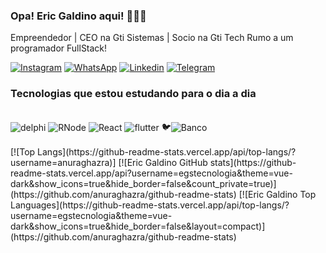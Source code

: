 ### Opa! Eric Galdino aqui! 🚀💭🔥
Empreendedor | CEO na Gti Sistemas | Socio na Gti Tech 
Rumo a um programador FullStack!

[![Instagram](https://img.shields.io/badge/Instagram-E4405F?style=for-the-badge&logo=instagram&logoColor=white)](https://www.instagram.com/ericgaldinooficial/)
[![WhatsApp](https://img.shields.io/badge/WhatsApp-25D366?style=for-the-badge&logo=whatsapp&logoColor=white)](https://wa.me/5575988910494?text=Vim+atrav%C3%A9s+do+GitHut%21)
[![Linkedin](https://img.shields.io/badge/LinkedIn-0077B5?style=for-the-badge&logo=linkedin&logoColor=white)](https://www.linkedin.com/in/ericlinux/)
[![Telegram](https://img.shields.io/badge/Telegram-2CA5E0?style=for-the-badge&logo=telegram&logoColor=white)](https://t.me/egstecnologia)

### Tecnologias que estou estudando para o dia a dia 
<div style="display: inline_block"></br>
    <img align="center" alt="delphi" src="https://img.shields.io/badge/Delphi-B22222?style=for-the-badge&logo=delphi&logoColor=white">
    <img align="center" alt="RNode" src="https://img.shields.io/badge/Node.js-43853D?style=for-the-badge&logo=node.js&logoColor=white">
    <img align="center" alt="React" src="https://img.shields.io/badge/React-20232A?style=for-the-badge&logo=react&logoColor=61DAFB">
    <img align="center" alt="flutter" src="https://img.shields.io/badge/Flutter-02569B?style=for-the-badge&logo=flutter&logoColor=white">
    🐦<img align="center" alt="Banco" src="https://img.shields.io/badge/FireBird-20232A?style=for-the-badge&logo">

</div></br>
[![Top Langs](https://github-readme-stats.vercel.app/api/top-langs/?username=anuraghazra)]
[![Eric Galdino GitHub stats](https://github-readme-stats.vercel.app/api?username=egstecnologia&theme=vue-dark&show_icons=true&hide_border=false&count_private=true)](https://github.com/anuraghazra/github-readme-stats)
[![Eric Galdino Top Languages](https://github-readme-stats.vercel.app/api/top-langs/?username=egstecnologia&theme=vue-dark&show_icons=true&hide_border=false&layout=compact)](https://github.com/anuraghazra/github-readme-stats)

<!-- ![Eric Galdino GitHub stats](https://github-readme-stats.vercel.app/api?username=egstecnologia&show_icons=true&theme=merko) -->

